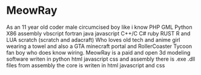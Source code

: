 # MeowRay
As an 11 year old coder male circumcised boy like i know PHP GML Python X86 assembly vbscript fortran java javascript C++/C C# ruby RUST R and LUA scratch (scratch and adacraft) Who loves old tech and anime girl wearing a towel and also a GTA minecraft portal and RollerCoaster Tycoon fan boy who does know wiring. MeowRay is a paid and open 3d modeling software writen in python html javascript css and assembly there is .exe .dll files from assembly the core is writen in html javascript and css
